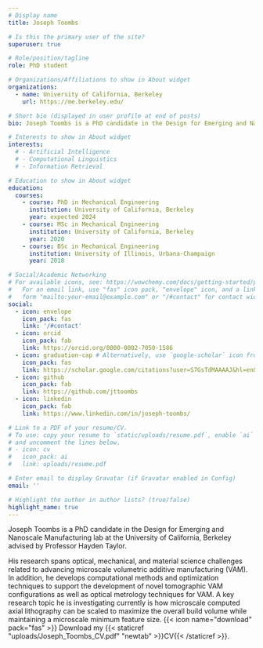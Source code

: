 ```yaml
---
# Display name
title: Joseph Toombs

# Is this the primary user of the site?
superuser: true

# Role/position/tagline
role: PhD student

# Organizations/Affiliations to show in About widget
organizations:
  - name: University of California, Berkeley
    url: https://me.berkeley.edu/

# Short bio (displayed in user profile at end of posts)
bio: Joseph Toombs is a PhD candidate in the Design for Emerging and Nanoscale Manufacturing lab at the University of California, Berkeley advised by Professor Hayden Taylor.

# Interests to show in About widget
interests:
  # - Artificial Intelligence
  # - Computational Linguistics
  # - Information Retrieval

# Education to show in About widget
education:
  courses:
    - course: PhD in Mechanical Engineering
      institution: University of California, Berkeley
      year: expected 2024
    - course: MSc in Mechanical Engineering
      institution: University of California, Berkeley
      year: 2020
    - course: BSc in Mechanical Engineering
      institution: University of Illinois, Urbana-Champaign
      year: 2018

# Social/Academic Networking
# For available icons, see: https://wowchemy.com/docs/getting-started/page-builder/#icons
#   For an email link, use "fas" icon pack, "envelope" icon, and a link in the
#   form "mailto:your-email@example.com" or "/#contact" for contact widget.
social:
  - icon: envelope
    icon_pack: fas
    link: '/#contact'
  - icon: orcid
    icon_pack: fab
    link: https://orcid.org/0000-0002-7050-1586
  - icon: graduation-cap # Alternatively, use `google-scholar` icon from `ai` icon pack
    icon_pack: fas
    link: https://scholar.google.com/citations?user=S7GsTdMAAAAJ&hl=en&oi=ao
  - icon: github
    icon_pack: fab
    link: https://github.com/jttoombs
  - icon: linkedin
    icon_pack: fab
    link: https://www.linkedin.com/in/joseph-toombs/

# Link to a PDF of your resume/CV.
# To use: copy your resume to `static/uploads/resume.pdf`, enable `ai` icons in `params.toml`,
# and uncomment the lines below.
# - icon: cv
#   icon_pack: ai
#   link: uploads/resume.pdf

# Enter email to display Gravatar (if Gravatar enabled in Config)
email: ''

# Highlight the author in author lists? (true/false)
highlight_name: true
---
```


Joseph Toombs is a PhD candidate in the Design for Emerging and Nanoscale Manufacturing lab at the University of California, Berkeley advised by Professor Hayden Taylor.

His research spans optical, mechanical, and material science challenges related to advancing microscale volumetric additive manufacturing (VAM). In addition, he develops computational methods and optimization techniques to support the development of novel tomographic VAM configurations as well as optical metrology techniques for VAM. A key research topic he is investigating currently is how microscale computed axial lithography can be scaled to maximize the overall build volume while maintaining a microscale minimum feature size.
{{< icon name="download" pack="fas" >}} Download my {{< staticref "uploads/Joseph_Toombs_CV.pdf" "newtab" >}}CV{{< /staticref >}}.
